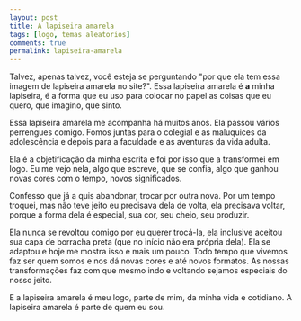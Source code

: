 ```yaml
---
layout: post
title: A lapiseira amarela
tags: [logo, temas aleatorios]
comments: true
permalink: lapiseira-amarela
---
```


Talvez, apenas talvez, você esteja se perguntando "por que ela tem essa imagem de lapiseira amarela no site?". Essa lapiseira amarela é **a** minha lapiseira, é a forma que eu uso para colocar no papel as coisas que eu quero, que imagino, que sinto.

Essa lapiseira amarela me acompanha há muitos anos. Ela passou vários perrengues comigo. Fomos juntas para o colegial e as maluquices da adolescência e depois para a faculdade e as aventuras da vida adulta.

Ela é a objetificação da minha escrita e foi por isso que a transformei em logo. Eu me vejo nela, algo que escreve, que se confia, algo que ganhou novas cores com o tempo, novos significados.

Confesso que já a quis abandonar, trocar por outra nova. Por um tempo troquei, mas não teve jeito eu precisava dela de volta, ela precisava voltar, porque a forma dela é especial, sua cor, seu cheio, seu produzir.

Ela nunca se revoltou comigo por eu querer trocá-la, ela inclusive aceitou sua capa de borracha preta (que no início não era própria dela). Ela se adaptou e hoje me mostra isso e mais um pouco. Todo tempo que vivemos faz ser quem somos e nos dá novas cores e até novos formatos. As nossas transformações faz com que mesmo indo e voltando sejamos especiais do nosso jeito.

E a lapiseira amarela é meu logo, parte de mim, da minha vida e cotidiano. A lapiseira amarela é parte de quem eu sou.
